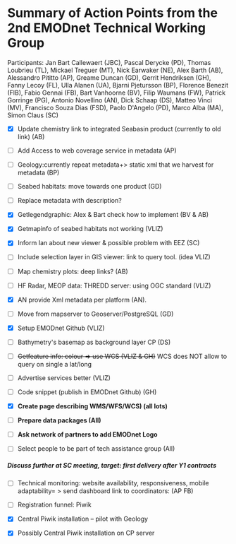 # Summary of Action Points from the 2nd EMODnet Technical Working Group

Participants: Jan Bart Callewaert (JBC), Pascal Derycke (PD), Thomas Loubrieu (TL), Mickael Treguer (MT), Nick Earwaker (NE), Alex Barth (AB), Alessandro Pititto (AP), Greame Duncan (GD), Gerrit Hendriksen (GH), Fanny Lecoy (FL), Ulla Alanen (UA), Bjarni Pjetursson (BP), Florence Benezit (FlB), Fabio Gennai (FB), Bart Vanhoorne (BV), Filip Waumans (FW), Patrick Gorringe (PG), Antonio Novellino (AN), Dick Schaap (DS), Matteo Vinci (MV), Francisco Souza Dias (FSD), Paolo D'Angelo (PD), Marco Alba (MA), Simon Claus (SC)


- [x] Update chemistry link to integrated Seabasin product (currently to old link)  (AB)
- [ ] Add Access to web coverage service in metadata (AP)
- [ ] Geology:currently repeat metadata+> static xml that we harvest for metadata (BP)
- [ ] Seabed habitats: move towards one product (GD)
- [ ] Replace metadata with description?
- [x] Getlegendgraphic: Alex & Bart check how to implement (BV & AB)
- [x] Getmapinfo of seabed habitats not working (VLIZ)
- [x] Inform Ian about new viewer & possible problem with EEZ (SC)
- [ ] Include selection layer in GIS viewer: link to query tool. (idea VLIZ)
- [ ] Map chemistry plots: deep links? (AB)
- [ ] HF Radar, MEOP data: THREDD server: using OGC standard (VLIZ)
- [x] AN provide Xml metadata per platform (AN).
- [ ] Move from mapserver to Geoserver/PostgreSQL (GD)
- [x]	Setup EMODnet Github (VLIZ)
- [ ]	Bathymetry's basemap as background layer CP (DS)
- [ ]	~~Getfeature info: colour	=> use WCS (VLIZ & GH)~~ WCS does NOT allow to query on single a lat/long
- [ ] Advertise services better (VLIZ)
- [ ] Code snippet (publish in EMODnet  Github) (GH)
- [x] **Create page describing WMS/WFS/WCS) (all lots)**
- [ ]	**Prepare data packages (All)**
- [ ]	**Ask network of partners to add EMODnet Logo**
- [ ]	Select people to be part of tech assistance group (All)


#####	Discuss further at SC meeting, target: first delivery after Y1 contracts
- [ ]	Technical monitoring: website availability, responsiveness, mobile adaptability= > send dashboard link to coordinators: (AP FB)
- [ ]	Registration funnel: Piwik
- [x]	Central Piwik installation – pilot with Geology
- [x]	Possibly Central Piwik installation on CP server

